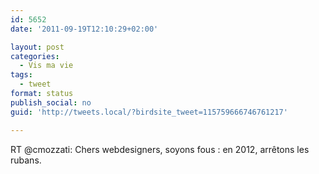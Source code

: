 ```yaml
---
id: 5652
date: '2011-09-19T12:10:29+02:00'

layout: post
categories:
  - Vis ma vie
tags:
  - tweet
format: status
publish_social: no
guid: 'http://tweets.local/?birdsite_tweet=115759666746761217'

---
```


RT @cmozzati: Chers webdesigners, soyons fous : en 2012, arrêtons les rubans.